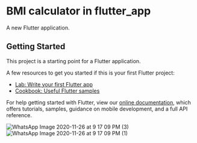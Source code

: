 # BMI calculator in flutter_app

A new Flutter application.

## Getting Started

This project is a starting point for a Flutter application.

A few resources to get you started if this is your first Flutter project:

- [Lab: Write your first Flutter app](https://flutter.dev/docs/get-started/codelab)
- [Cookbook: Useful Flutter samples](https://flutter.dev/docs/cookbook)

For help getting started with Flutter, view our
[online documentation](https://flutter.dev/docs), which offers tutorials,
samples, guidance on mobile development, and a full API reference.


![WhatsApp Image 2020-11-26 at 9 17 09 PM (3)](https://user-images.githubusercontent.com/74650169/100414254-21e1b100-302e-11eb-89cb-8207a4d9a001.jpeg)
![WhatsApp Image 2020-11-26 at 9 17 09 PM (1)](https://user-images.githubusercontent.com/74650169/100413919-61f46400-302d-11eb-9aa7-1f976461555e.jpeg)
